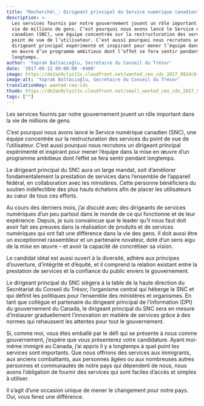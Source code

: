 ```yaml
---
title: "Recherché\_: Dirigeant principal du Service numérique canadien"
description: >-
  Les services fournis par notre gouvernement jouent un rôle important dans la
  vie de millions de gens. C’est pourquoi nous avons lancé le Service numérique
  canadien (SNC), une équipe concentrée sur la restructuration des services du
  point de vue de l’utilisateur. C’est aussi pourquoi nous recrutons un
  dirigeant principal expérimenté et inspirant pour mener l’équipe dans la mise
  en œuvre d’un programme ambitieux dont l’effet se fera sentir pendant
  longtemps.
author: 'Yaprak Baltacıoğlu, Secrétaire du Conseil du Trésor'
date: '2017-09-12 09:00:00 -0400'
image: https://de2an9clyit2x.cloudfront.net/wanted_ceo_cds_2017_992dcbf98e.jpg
image-alt: 'Yaprak Baltacıoğlu, Secrétaire du Conseil du Trésor'
translationKey: wanted-ceo-cds
thumb: https://de2an9clyit2x.cloudfront.net/small_wanted_ceo_cds_2017_992dcbf98e.jpg
tags: [""]
---
```

 Les services fournis par notre gouvernement jouent un rôle important dans la vie de millions de gens.

C’est pourquoi nous avons lancé le Service numérique canadien (SNC), une équipe concentrée sur la restructuration des services du point de vue de l’utilisateur. C’est aussi pourquoi nous recrutons un dirigeant principal expérimenté et inspirant pour mener l’équipe dans la mise en œuvre d’un programme ambitieux dont l’effet se fera sentir pendant longtemps.

Le dirigeant principal du SNC aura un large mandat, soit d’améliorer fondamentalement la prestation de services dans l’ensemble de l’appareil fédéral, en collaboration avec les ministères. Cette personne bénéficiera du soutien indéfectible des plus hauts échelons afin de placer les utilisateurs au cœur de tous ces efforts.

Au cours des derniers mois, j’ai discuté avec des dirigeants de services numériques d’un peu partout dans le monde de ce qui fonctionne et de leur expérience. Depuis, je suis convaincue que le leader qu’il nous faut doit avoir fait ses preuves dans la réalisation de produits et de services numériques qui ont fait une différence dans la vie des gens. Il doit aussi être un exceptionnel rassembleur et un partenaire novateur, doté d’un sens aigu de la mise en œuvre – et avoir la capacité de concrétiser sa vision.

Le candidat idéal est aussi ouvert à la diversité, adhère aux principes d’ouverture, d’intégrité et d’équité, et il comprend la relation existant entre la prestation de services et la confiance du public envers le gouvernement.

Le dirigeant principal du SNC siègera à la table de la haute direction du Secrétariat du Conseil du Trésor, l’organisme central qui héberge le SNC et qui définit les politiques pour l’ensemble des ministères et organismes. En tant que collègue et partenaire du dirigeant principal de l’information (DPI) du gouvernement du Canada, le dirigeant principal du SNC sera en mesure d’instaurer graduellement l’innovation en matière de services grâce à des normes qui rehaussent les attentes pour tout le gouvernement.

Si, comme moi, vous êtes emballé par le défi qui se présente à nous comme gouvernement, j’espère que vous présenterez votre candidature. Ayant moi-même immigré au Canada, j’ai appris il y a longtemps à quel point les services sont importants. Que nous offrions des services aux immigrants, aux anciens combattants, aux personnes âgées ou aux nombreuses autres personnes et communautés de notre pays qui dépendent de nous, nous avons l’obligation de fournir des services qui sont faciles d’accès et simples à utiliser.

Il s’agit d’une occasion unique de mener le changement pour notre pays. Oui, vous ferez une différence.

